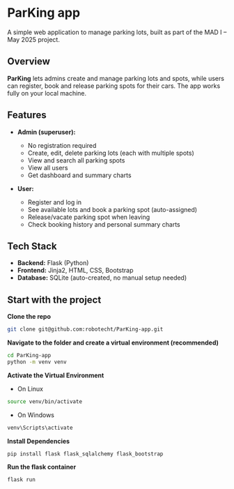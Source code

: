 # ParKing app

A simple web application to manage parking lots, built as part of the MAD I – May 2025 project.

## Overview

**ParKing** lets admins create and manage parking lots and spots, while users can register, book and release parking spots for their cars. The app works fully on your local machine.

## Features

- **Admin (superuser):**
  - No registration required
  - Create, edit, delete parking lots (each with multiple spots)
  - View and search all parking spots
  - View all users
  - Get dashboard and summary charts

- **User:**
  - Register and log in
  - See available lots and book a parking spot (auto-assigned)
  - Release/vacate parking spot when leaving
  - Check booking history and personal summary charts

## Tech Stack

- **Backend:** Flask (Python)
- **Frontend:** Jinja2, HTML, CSS, Bootstrap
- **Database:** SQLite (auto-created, no manual setup needed)

## Start with the project

**Clone the repo**

```bash
git clone git@github.com:robotecht/ParKing-app.git
```

**Navigate to the folder and create a virtual environment (recommended)**
```bash
cd ParKing-app
python -m venv venv
```
**Activate the Virtual Environment**

- On Linux
```bash
source venv/bin/activate
```
- On Windows
```bash
venv\Scripts\activate
```
**Install Dependencies**
```bash
pip install flask flask_sqlalchemy flask_bootstrap

```
**Run the flask container**
```bash
flask run
```